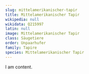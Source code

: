 ```yaml
---
slug: mittelamerikanischer-tapir
title: Mittelamerikanischer Tapir
wikipedia: null
wikidata: Q215997
latin: null
image: Mittelamerikanischer Tapir
class: Säugetiere
order: Unpaarhufer
family: Tapire
species: Mittelamerikanischer Tapir
---
```


I am content.
